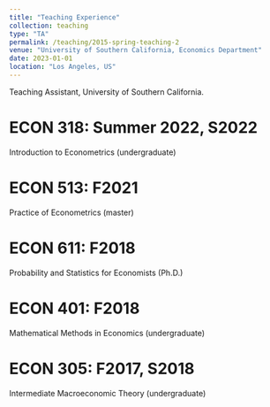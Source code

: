 ```yaml
---
title: "Teaching Experience"
collection: teaching
type: "TA"
permalink: /teaching/2015-spring-teaching-2
venue: "University of Southern California, Economics Department"
date: 2023-01-01
location: "Los Angeles, US"
---
```


Teaching Assistant, University of Southern California.

ECON 318: Summer 2022, S2022
======
Introduction  to  Econometrics  (undergraduate)

ECON 513: F2021
======
Practice  of  Econometrics  (master)

ECON 611: F2018
======
Probability  and  Statistics  for  Economists  (Ph.D.)

ECON 401: F2018
======
Mathematical  Methods  in  Economics  (undergraduate)

ECON 305: F2017,  S2018
======
Intermediate  Macroeconomic  Theory  (undergraduate)
